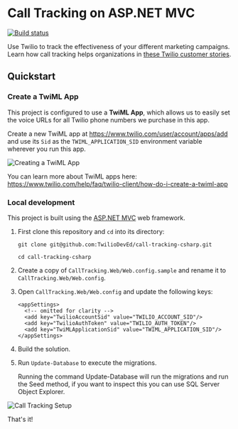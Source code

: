 ﻿# Call Tracking on ASP.NET MVC

[![Build
status](https://ci.appveyor.com/api/projects/status/y759kny4y8q4av95/branch/master?svg=true)](https://ci.appveyor.com/project/acamino/call-tracking-csharp/branch/master)

Use Twilio to track the effectiveness of your different marketing campaigns.
Learn how call tracking helps organizations in [these Twilio customer
stories](https://www.twilio.com/use-cases/call-tracking).

## Quickstart

### Create a TwiML App

This project is configured to use a **TwiML App**, which allows us to easily set
the voice URLs for all Twilio phone numbers we purchase in this app.

Create a new TwiML app at https://www.twilio.com/user/account/apps/add and use
its `Sid` as the `TWIML_APPLICATION_SID` environment variable wherever you run
this app.

![Creating a TwiML
App](http://howtodocs.s3.amazonaws.com/call-tracking-twiml-app.gif)

You can learn more about TwiML apps here:
https://www.twilio.com/help/faq/twilio-client/how-do-i-create-a-twiml-app

### Local development

This project is built using the [ASP.NET MVC](http://www.asp.net/mvc) web framework.

1. First clone this repository and `cd` into its directory:
   ```
   git clone git@github.com:TwilioDevEd/call-tracking-csharp.git

   cd call-tracking-csharp
   ```

2. Create a copy of `CallTracking.Web/Web.config.sample` and rename it to
   `CallTracking.Web/Web.config`.

3. Open `CallTracking.Web/Web.config` and update the following keys:
   ```
   <appSettings>
     <!-- omitted for clarity -->
     <add key="TwilioAccountSid" value="TWILIO_ACCOUNT_SID"/>
     <add key="TwilioAuthToken" value="TWILIO_AUTH_TOKEN"/>
     <add key="TwiMLApplicationSid" value="TWIML_APPLICATION_SID"/>
   </appSettings>
   ```

4. Build the solution.

5. Run `Update-Database` to execute the migrations.

   Running the command Update-Database will run the migrations and run the Seed
   method, if you want to inspect this you can use SQL Server Object
   Explorer.

  ![Call Tracking Setup](http://howtodocs.s3.amazonaws.com/call-tracking-setup.gif)

   That's it!
